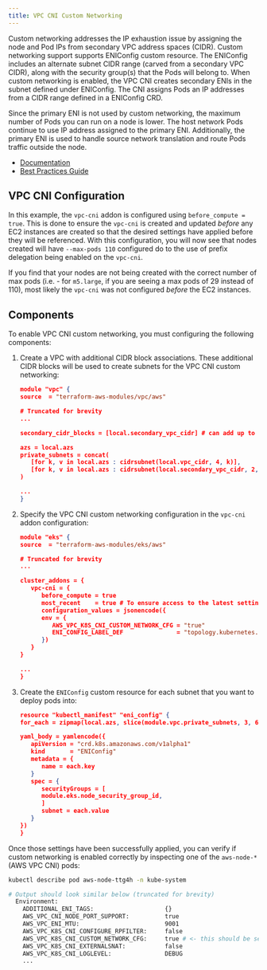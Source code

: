 ```yaml
---
title: VPC CNI Custom Networking
---
```


Custom networking addresses the IP exhaustion issue by assigning the node and Pod IPs from secondary VPC address spaces (CIDR). Custom networking support supports ENIConfig custom resource. The ENIConfig includes an alternate subnet CIDR range (carved from a secondary VPC CIDR), along with the security group(s) that the Pods will belong to. When custom networking is enabled, the VPC CNI creates secondary ENIs in the subnet defined under ENIConfig. The CNI assigns Pods an IP addresses from a CIDR range defined in a ENIConfig CRD.

Since the primary ENI is not used by custom networking, the maximum number of Pods you can run on a node is lower. The host network Pods continue to use IP address assigned to the primary ENI. Additionally, the primary ENI is used to handle source network translation and route Pods traffic outside the node.

- [Documentation](https://docs.aws.amazon.com/eks/latest/userguide/cni-custom-network.html)
- [Best Practices Guide](https://aws.github.io/aws-eks-best-practices/reliability/docs/networkmanagement/#cni-custom-networking)

## VPC CNI Configuration

In this example, the `vpc-cni` addon is configured using `before_compute = true`. This is done to ensure the `vpc-cni` is created and updated *before* any EC2 instances are created so that the desired settings have applied before they will be referenced. With this configuration, you will now see that nodes created will have `--max-pods 110` configured do to the use of prefix delegation being enabled on the `vpc-cni`.

If you find that your nodes are not being created with the correct number of max pods (i.e. - for `m5.large`, if you are seeing a max pods of 29 instead of 110), most likely the `vpc-cni` was not configured *before* the EC2 instances.

## Components

To enable VPC CNI custom networking, you must configuring the following components:

1. Create a VPC with additional CIDR block associations. These additional CIDR blocks will be used to create subnets for the VPC CNI custom networking:

      ```json
      module "vpc" {
      source  = "terraform-aws-modules/vpc/aws"

      # Truncated for brevity
      ...

      secondary_cidr_blocks = [local.secondary_vpc_cidr] # can add up to 5 total CIDR blocks

      azs = local.azs
      private_subnets = concat(
         [for k, v in local.azs : cidrsubnet(local.vpc_cidr, 4, k)],
         [for k, v in local.azs : cidrsubnet(local.secondary_vpc_cidr, 2, k)]
      )

      ...
      }
      ```

2. Specify the VPC CNI custom networking configuration in the `vpc-cni` addon configuration:

      ```json
      module "eks" {
      source  = "terraform-aws-modules/eks/aws"

      # Truncated for brevity
      ...

      cluster_addons = {
         vpc-cni = {
            before_compute = true
            most_recent    = true # To ensure access to the latest settings provided
            configuration_values = jsonencode({
            env = {
               AWS_VPC_K8S_CNI_CUSTOM_NETWORK_CFG = "true"
               ENI_CONFIG_LABEL_DEF               = "topology.kubernetes.io/zone"
            })
         }
      }

      ...
      }
      ```

3. Create the `ENIConfig` custom resource for each subnet that you want to deploy pods into:

      ```json
      resource "kubectl_manifest" "eni_config" {
      for_each = zipmap(local.azs, slice(module.vpc.private_subnets, 3, 6))

      yaml_body = yamlencode({
         apiVersion = "crd.k8s.amazonaws.com/v1alpha1"
         kind       = "ENIConfig"
         metadata = {
            name = each.key
         }
         spec = {
            securityGroups = [
            module.eks.node_security_group_id,
            ]
            subnet = each.value
         }
      })
      }
      ```

Once those settings have been successfully applied, you can verify if custom networking is enabled correctly by inspecting one of the `aws-node-*` (AWS VPC CNI) pods:

```sh
kubectl describe pod aws-node-ttg4h -n kube-system

# Output should look similar below (truncated for brevity)
  Environment:
    ADDITIONAL_ENI_TAGS:                    {}
    AWS_VPC_CNI_NODE_PORT_SUPPORT:          true
    AWS_VPC_ENI_MTU:                        9001
    AWS_VPC_K8S_CNI_CONFIGURE_RPFILTER:     false
    AWS_VPC_K8S_CNI_CUSTOM_NETWORK_CFG:     true # <- this should be set to true
    AWS_VPC_K8S_CNI_EXTERNALSNAT:           false
    AWS_VPC_K8S_CNI_LOGLEVEL:               DEBUG
    ...
```
